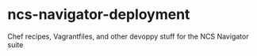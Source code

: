 ncs-navigator-deployment
========================

Chef recipes, Vagrantfiles, and other devoppy stuff for the NCS Navigator suite